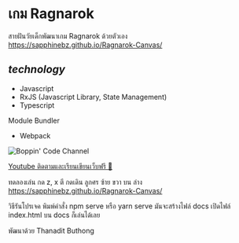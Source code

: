 # เกม Ragnarok

สายฝันวัยเด็กพัฒนาเกม Ragnarok ด้วยตัวเอง
https://sapphinebz.github.io/Ragnarok-Canvas/

## _technology_

- Javascript
- RxJS (Javascript Library, State Management)
- Typescript

Module Bundler
- Webpack

![Boppin' Code Channel](https://yt3.ggpht.com/ytc/AKedOLSwF25Vcx5D_EIvdwVdrgNQFUzo6-nwc94Ies6R=s176-c-k-c0x00ffffff-no-rj-mo)

[Youtube ติดตามและเรียนเขียนเว็บฟรี 🤯](https://www.youtube.com/channel/UCj86IKv0VR-bw0UgenTU6Cg)

ทดลองเล่น กด z, x ตี กดเดิน ลูกศร ซ้าย ขวา บน ล่าง
https://sapphinebz.github.io/Ragnarok-Canvas/

วิธีรันโปรเจค
พิมพ์คำสั่ง npm serve หรือ yarn serve 
มันจะสร้างไฟล์ docs
เปิดไฟล์ index.html บน docs ก็เล่นได้เลย

พัฒนาด้วย Thanadit Buthong

